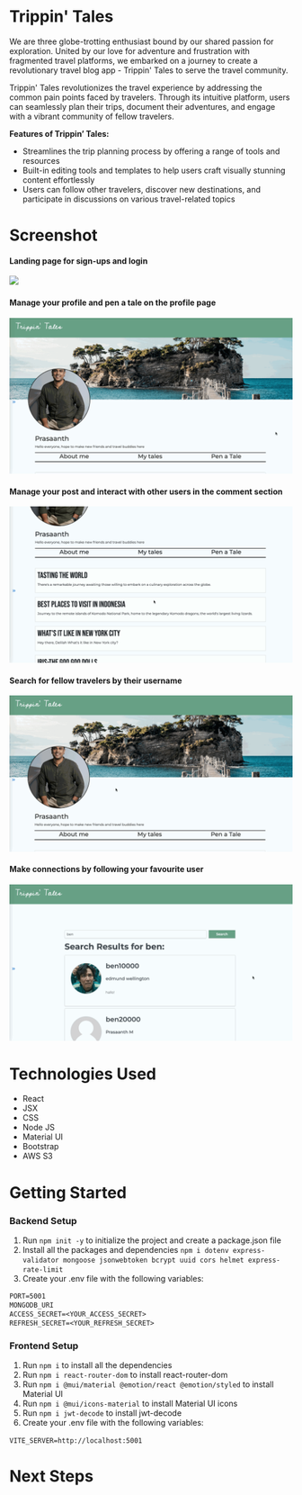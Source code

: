 # Trippin' Tales

We are three globe-trotting enthusiast bound by our shared passion for exploration. United by our love for adventure and frustration with fragmented travel platforms, we embarked on a journey to create a revolutionary travel blog app - Trippin' Tales to serve the travel community.

Trippin' Tales revolutionizes the travel experience by addressing the common pain points faced by travelers. Through its intuitive platform, users can seamlessly plan their trips, document their adventures, and engage with a vibrant community of fellow travelers.

**Features of Trippin’ Tales:**

- Streamlines the trip planning process by offering a range of tools and resources
- Built-in editing tools and templates to help users craft visually stunning content effortlessly
- Users can follow other travelers, discover new destinations, and participate in discussions on various travel-related topics

# Screenshot

#### Landing page for sign-ups and login

<img src="./public/landingpage.gif">


#### Manage your profile and pen a tale on the profile page

<img src="./public/profilepage.gif">


#### Manage your post and interact with other users in the comment section

<img src="./public/postpage.gif">


#### Search for fellow travelers by their username

<img src="./public/usersearch.gif">


#### Make connections by following your favourite user

<img src="./public/followfeature.gif">



# Technologies Used
- React
- JSX
- CSS
- Node JS
- Material UI
- Bootstrap
- AWS S3

# Getting Started

### Backend Setup

1. Run `npm init -y` to initialize the project and create a package.json file
2. Install all the packages and dependencies `npm i dotenv express-validator mongoose jsonwebtoken bcrypt uuid cors helmet express-rate-limit`
3. Create your .env file with the following variables:
   
```
PORT=5001
MONGODB_URI
ACCESS_SECRET=<YOUR_ACCESS_SECRET>
REFRESH_SECRET=<YOUR_REFRESH_SECRET>
```

### Frontend Setup
1. Run `npm i` to install all the dependencies
2. Run `npm i react-router-dom` to install react-router-dom
3. Run `npm i @mui/material @emotion/react @emotion/styled` to install Material UI
4. Run `npm i @mui/icons-material` to install Material UI icons
5. Run `npm i jwt-decode` to install jwt-decode
6. Create your .env file with the following variables:

```VITE_SERVER=http://localhost:5001```


# Next Steps

